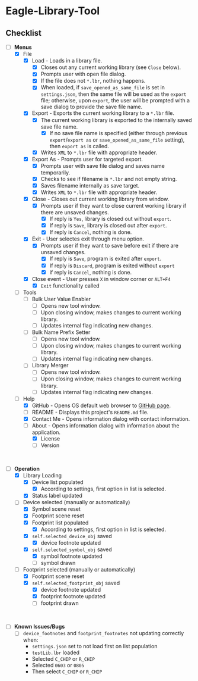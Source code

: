 # Eagle-Library-Tool

## Checklist
- [ ] **Menus**
  - [x] File
    - [x] Load - Loads in a library file.
      - [x] Closes out any current working library (see `Close` below).
      - [x] Prompts user with open file dialog.
      - [x] If the file does not `*.lbr`, nothing happens.
      - [x] When loaded, if `save_opened_as_same_file` is set in `settings.json`, then the same file will be used as the `export` file; otherwise, upon `export`, the user will be prompted with a save dialog to provide the save file name.
    - [x] Export - Exports the current working library to a `*.lbr` file.
      - [x] The current working library is exported to the internally saved save file name.
        - [x] If no save file name is specified (either through previous `export`/`export as` or `save_opened_as_same_file` setting), then `export as` is called.
      - [x] Writes `XML` to `*.lbr` file with appropriate header.
    - [x] Export As - Prompts user for targeted export.
      - [x] Prompts user with save file dialog and saves name temporarily.
      - [x] Checks to see if filename is `*.lbr` and not empty string.
      - [x] Saves filename internally as save target.
      - [x] Writes `XML` to `*.lbr` file with appropriate header.
    - [x] Close - Closes out current working library from window.
      - [x] Prompts user if they want to close current working library if there are unsaved changes.
        - [x] If reply is `Yes`, library is closed out without `export`.
        - [x] If reply is `Save`, library is closed out after `export`.
        - [x] If reply is `Cancel`, nothing is done.
    - [x] Exit - User selectes exit through menu option.
      - [x] Prompts user if they want to save before exit if there are unsaved changes.
        - [x] If reply is `Save`, program is exited after `export`.
        - [x] If reply is `Discard`, program is exited without `export`
        - [x] if reply is `Cancel`, nothing is done.
    - [x] Close event - User presses `X` in window corner or `ALT+F4`
      - [x] `Exit` functionality called
  - [ ] Tools
    - [ ] Bulk User Value Enabler
      - [ ] Opens new tool window.
      - [ ] Upon closing window, makes changes to current working library.
      - [ ] Updates internal flag indicating new changes.
    - [ ] Bulk Name Prefix Setter
      - [ ] Opens new tool window.
      - [ ] Upon closing window, makes changes to current working library.
      - [ ] Updates internal flag indicating new changes.
    - [ ] Library Merger
      - [ ] Opens new tool window.
      - [ ] Upon closing window, makes changes to current working library.
      - [ ] Updates internal flag indicating new changes.
  - [ ] Help
    - [x] GitHub - Opens OS default web browser to [GitHub page](https://github.com/joebobs0n/Eagle-Library-Tool).
    - [ ] README - Displays this project's `README.md` file.
    - [x] Contact Me - Opens information dialog with contact information.
    - [ ] About - Opens information dialog with information about the application.
      - [X] License
      - [ ] Version

</br>

- [ ] **Operation**
  - [x] Library Loading
    - [x] Device list populated
      - [x] According to settings, first option in list is selected.
    - [x] Status label updated
  - [ ] Device selected (manually or automatically)
    - [x] Symbol scene reset
    - [x] Footprint scene reset
    - [x] Footprint list populated
      - [x] According to settings, first option in list is selected.
    - [x] `self.selected_device_obj` saved
      - [x] device footnote updated
    - [x] `self.selected_symbol_obj` saved
      - [x] symbol footnote updated
      - [ ] symbol drawn
  - [ ] Footprint selected (manually or automatically)
    - [x] Footprint scene reset
    - [x] `self.selected_footprint_obj` saved
      - [x] device footnote updated
      - [x] footprint footnote updated
      - [ ] footprint drawn

</br>

- [ ] **Known Issues/Bugs**
  - [ ] `device_footnotes` and `footprint_footnotes` not updating correctly when:
    - `settings.json` set to not load first on list population
    - `testLib.lbr` loaded
    - Selected `C_CHIP` or `R_CHIP`
    - Selected `0603` or `0805`
    - Then select `C_CHIP` or `R_CHIP`